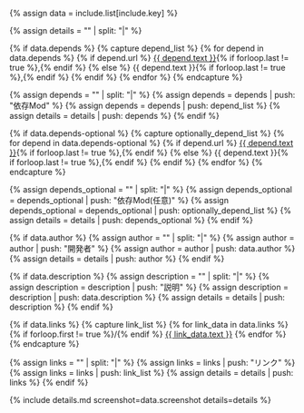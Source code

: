 <!-- 渡されてきたデータ -->
{% assign data = include.list[include.key] %}

<!-- 空のリストを作成 -->
{% assign details = "" | split: "|" %}

<!-- 依存Mod -->
{% if data.depends %}
  {% capture depend_list %}
    {% for depend in data.depends %}
      {% if depend.url %}
        <a href="{{ depend.url }}">{{ depend.text }}</a>{% if forloop.last != true %},{% endif %}
      {% else %}
        {{ depend.text }}{% if forloop.last != true %},{% endif %}
      {% endif %}
    {% endfor %}
  {% endcapture %}

  {% assign depends = "" | split: "|" %}
  {% assign depends = depends | push: "依存Mod" %}
  {% assign depends = depends | push: depend_list %}
  {% assign details = details | push: depends %}
{% endif %}

<!-- 対応･連携可能Mod -->
{% if data.depends-optional %}
  {% capture optionally_depend_list %}
    {% for depend in data.depends-optional %}
      {% if depend.url %}
        <a href="{{ depend.url }}">{{ depend.text }}</a>{% if forloop.last != true %},{% endif %}
      {% else %}
        {{ depend.text }}{% if forloop.last != true %},{% endif %}
      {% endif %}
    {% endfor %}
  {% endcapture %}

  {% assign depends_optional = "" | split: "|" %}
  {% assign depends_optional = depends_optional | push: "依存Mod(任意)" %}
  {% assign depends_optional = depends_optional | push: optionally_depend_list %}
  {% assign details = details | push: depends_optional %}
{% endif %}

<!-- 開発者 -->
{% if data.author %}
  {% assign author = "" | split: "|" %}
  {% assign author = author | push: "開発者" %}
  {% assign author = author | push: data.author %}
  {% assign details = details | push: author %}
{% endif %}

<!-- 説明 -->
{% if data.description %}
  {% assign description = "" | split: "|" %}
  {% assign description = description | push: "説明" %}
  {% assign description = description | push: data.description %}
  {% assign details = details | push: description %}
{% endif %}

<!-- リンク -->
{% if data.links %}
  {% capture link_list %}
    {% for link_data in data.links %}
      {% if forloop.first != true %}/{% endif %}
      <a href="{{ link_data.url }}">{{ link_data.text }}</a>
    {% endfor %}
  {% endcapture %}

  {% assign links = "" | split: "|" %}
  {% assign links = links | push: "リンク" %}
  {% assign links = links | push: link_list %}
  {% assign details = details | push: links %}
{% endif %}

<!-- テンプレートをインクルード -->
{% include details.md screenshot=data.screenshot details=details %}
